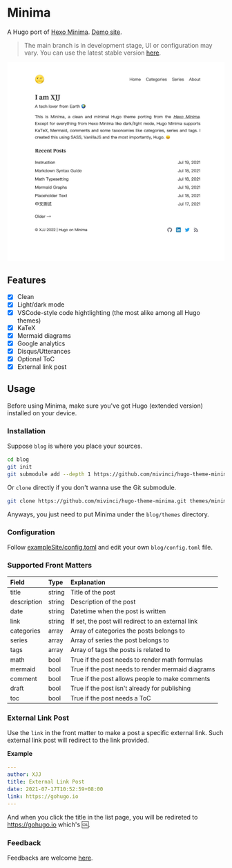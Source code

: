 # Minima

A Hugo port of [Hexo Minima](https://github.com/adisaktijrs/hexo-theme-minima). [Demo site](https://h.xjj.pub/).

> The main branch is in development stage, UI or configuration may vary. You can use the latest stable version [here](https://github.com/Mivinci/hugo-theme-minima/releases/tag/v1.1.0).

![screenshot](./images/tn.png)

## Features

- [x] Clean
- [x] Light/dark mode
- [x] VSCode-style code hightlighting (the most alike among all Hugo themes)
- [x] KaTeX
- [x] Mermaid diagrams
- [x] Google analytics
- [x] Disqus/Utterances
- [x] Optional ToC
- [x] External link post

## Usage

Before using Minima, make sure you've got Hugo (extended version) installed on your device.

### Installation

Suppose `blog` is where you place your sources.

```bash
cd blog
git init
git submodule add --depth 1 https://github.com/mivinci/hugo-theme-minima.git themes/minima
```

Or  `clone` directly if you don't wanna use the Git submodule.

```bash
git clone https://github.com/mivinci/hugo-theme-minima.git themes/minima
```

Anyways, you just need to put Minima under the `blog/themes` directory.

### Configuration

Follow [exampleSite/config.toml](https://github.com/Mivinci/hugo-theme-minima/blob/main/exampleSite/config.toml) and edit your own `blog/config.toml` file.

### Supported Front Matters

| Field       | Type   | Explanation                                            |
|:----------- |:------ |:------------------------------------------------------ |
| title       | string | Title of the post                                      |
| description | string | Description of the post                                |
| date        | string | Datetime when the post is written                      |
| link        | string | If set, the post will redirect to an external link     |
| categories  | array  | Array of categories the posts belongs to               |
| series      | array  | Array of series the post belongs to                    |
| tags        | array  | Array of tags the posts is related to                  |
| math        | bool   | True if the post needs to render math formulas         |
| mermaid     | bool   | True if the post needs to render mermaid diagrams      |
| comment     | bool   | True if the post allows people to make comments        |
| draft       | bool   | True if the post isn't already for publishing          |
| toc         | bool   | True if the post needs a ToC                           |

### External Link Post

Use the `link` in the front matter to make a post a specific external link. Such external link post will redirect to the link provided.

**Example**

```yaml
---
author: XJJ
title: External Link Post
date: 2021-07-17T10:52:59+08:00
link: https://gohugo.io
---
```

And when you click the title in the list page, you will be redireted to https://gohugo.io which's 🆒.

### Feedback

Feedbacks are welcome [here](https://github.com/Mivinci/hugo-theme-minima/issues).
